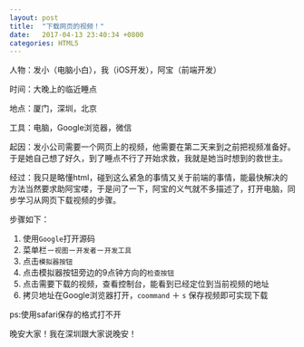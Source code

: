 ```yaml
---
layout: post
title:  "下载网页的视频！"
date:   2017-04-13 23:40:34 +0800
categories: HTML5
---
```


人物：发小（电脑小白），我（iOS开发），阿宝（前端开发）

时间：大晚上的临近睡点

地点：厦门，深圳，北京

工具：电脑，Google浏览器，微信

起因：发小公司需要一个网页上的视频，他需要在第二天来到之前把视频准备好。于是她自己想了好久，到了睡点不行了开始求救，我就是她当时想到的救世主。

经过：我只是略懂html，碰到这么紧急的事情又关于前端的事情，能最快解决的方法当然要求助阿宝喽，于是问了一下，阿宝的义气就不多描述了，打开电脑，同步学习从网页下载视频的步骤。

步骤如下：

1. 使用`Google`打开源码
2. 菜单栏－`视图`－`开发者`－`开发工具`
3. 点击`模拟器按钮`
4. 点击模拟器按钮旁边的9点钟方向的`检查按钮`
5. 点击需要下载的视频，查看控制台，能看到已经定位到当前视频的地址
6. 拷贝地址在Google浏览器打开，`coommand` ＋ `s` 保存视频即可实现下载

ps:使用safari保存的格式打不开

晚安大家！我在深圳跟大家说晚安！